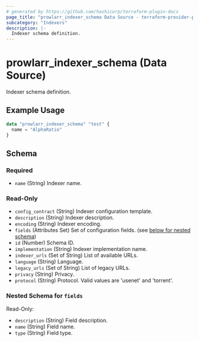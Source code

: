 ```yaml
---
# generated by https://github.com/hashicorp/terraform-plugin-docs
page_title: "prowlarr_indexer_schema Data Source - terraform-provider-prowlarr"
subcategory: "Indexers"
description: |-
  Indexer schema definition.
---
```


# prowlarr_indexer_schema (Data Source)

<!-- subcategory:Indexers -->Indexer schema definition.

## Example Usage

```terraform
data "prowlarr_indexer_schema" "test" {
  name = "AlphaRatio"
}
```

<!-- schema generated by tfplugindocs -->
## Schema

### Required

- `name` (String) Indexer name.

### Read-Only

- `config_contract` (String) Indexer configuration template.
- `description` (String) Indexer description.
- `encoding` (String) Indexer encoding.
- `fields` (Attributes Set) Set of configuration fields. (see [below for nested schema](#nestedatt--fields))
- `id` (Number) Schema ID.
- `implementation` (String) Indexer implementation name.
- `indexer_urls` (Set of String) List of available URLs.
- `language` (String) Language.
- `legacy_urls` (Set of String) List of legacy URLs.
- `privacy` (String) Privacy.
- `protocol` (String) Protocol. Valid values are 'usenet' and 'torrent'.

<a id="nestedatt--fields"></a>
### Nested Schema for `fields`

Read-Only:

- `description` (String) Field description.
- `name` (String) Field name.
- `type` (String) Field type.


